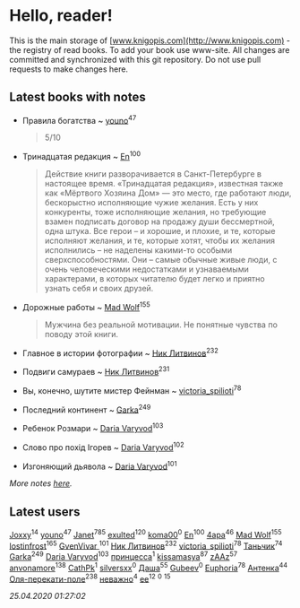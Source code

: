 # Hello, reader!
This is the main storage of [www.knigopis.com](http://www.knigopis.com) - the registry of read books.
To add your book use www-site. All changes are committed and synchronized with this git repository.
Do not use pull requests to make changes here.


## Latest books with notes
* Правила богатства ~ [youno](users/302/302928912-vkontakte)<sup>47</sup>
    > 5/10

* Тринадцатая редакция ~ [En](users/333/333646551-vkontakte)<sup>100</sup>
    > Действие книги разворачивается в Санкт-Петербурге в настоящее время. «Тринадцатая редакция», известная также как «Мёртвого Хозяина Дом» — это место, где работают люди, бескорыстно исполняющие чужие желания.
    > Есть у них конкуренты, тоже исполняющие желания, но требующие взамен подписать договор на продажу души бессмертной, одна штука. Все герои – и хорошие, и плохие, и те, которые исполняют желания, и те, которые хотят, чтобы их желания исполнились – не наделены какими-то особыми сверхспособностями. Они – самые обычные живые люди, с очень человеческими недостатками и узнаваемыми характерами, в которых читателю будет легко и приятно узнать себя и своих друзей.

* Дорожные работы ~ [Mad Wolf](users/947/94738840-vkontakte)<sup>155</sup>
    > Мужчина без реальной мотивации. Не понятные чувства по поводу этой книги.

* Главное в истории фотографии ~ [Ник Литвинов](users/241/241974816-vkontakte)<sup>232</sup>

* Подвиги самураев ~ [Ник Литвинов](users/241/241974816-vkontakte)<sup>231</sup>

* Вы, конечно, шутите мистер Фейнман ~ [victoria_spilioti](users/219/219259003-vkontakte)<sup>78</sup>

* Последний континент ~ [Garka](users/115/115753719718250012620-google)<sup>249</sup>

* Ребенок Розмари ~ [Daria Varyvod](users/829/829893410524253-facebook)<sup>103</sup>

* Слово про похід Ігорев ~ [Daria Varyvod](users/829/829893410524253-facebook)<sup>102</sup>

* Изгоняющий дьявола ~ [Daria Varyvod](users/829/829893410524253-facebook)<sup>101</sup>


_More notes [here](latest_books_with_notes.md)._


## Latest users
[Joxxy](users/109/109128632962928278575-google)<sup>14</sup> 
[youno](users/302/302928912-vkontakte)<sup>47</sup> 
[Janet](users/108/108113656204404967440-google)<sup>785</sup> 
[exulted](users/100/100599204551896265722-google)<sup>120</sup> 
[koma00](users/109/109429756675878830005-google)<sup>0</sup> 
[En](users/333/333646551-vkontakte)<sup>100</sup> 
[4apa](users/117/117392596378069249667-google)<sup>46</sup> 
[Mad Wolf](users/947/94738840-vkontakte)<sup>155</sup> 
[lostinfrost](users/217/217891524-vkontakte)<sup>165</sup> 
[GvenVivar ](users/158/158266434925901-facebook)<sup>101</sup> 
[Ник Литвинов](users/241/241974816-vkontakte)<sup>232</sup> 
[victoria_spilioti](users/219/219259003-vkontakte)<sup>78</sup> 
[Таньчик](users/209/2096581563762610-facebook)<sup>74</sup> 
[Garka](users/115/115753719718250012620-google)<sup>249</sup> 
[Daria Varyvod](users/829/829893410524253-facebook)<sup>103</sup> 
[принцесса](users/436/436535019-vkontakte)<sup>1</sup> 
[kissamasya](users/684/68439978-vkontakte)<sup>87</sup> 
[zAAz](users/202/202248233-vkontakte)<sup>57</sup> 
[anvonamore](users/595/5957175-vkontakte)<sup>138</sup> 
[CathPk](users/236/236585396-vkontakte)<sup>1</sup> 
[silversxx](users/102/102982049492599061441-google)<sup>0</sup> 
[Даша](users/334/334696193054530347-mailru)<sup>55</sup> 
[Gubeev](users/110/110362044313753603797-google)<sup>0</sup> 
[Euphoria](users/106/106304994652616315178-google)<sup>78</sup> 
[Антенка](users/118/118158645037334943900-google)<sup>44</sup> 
[Оля-перекати-поле](users/108/10848515355906827860-mailru)<sup>238</sup> 
[неважно](users/145/145522558-vkontakte)<sup>4</sup> 
[ee](users/219/2195256973544755662-mailru)<sup>12</sup> 
[](users/106/1067243422-yandex)<sup>0</sup> 
[](users/153/1537586159620888-facebook)<sup>15</sup> 


_25.04.2020 01:27:02_
